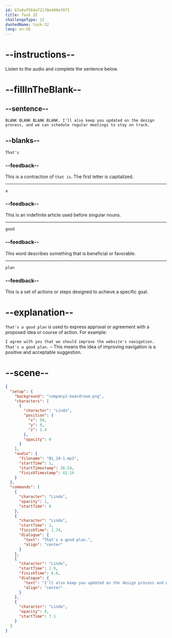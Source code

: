 ```yaml
---
id: 67a8af564a72170e409ef971
title: Task 32
challengeType: 22
dashedName: task-32
lang: en-US
---
```


<!-- (Audio) Linda: That's a good plan. I'll also keep you updated on the design process, and we can schedule regular meetings to stay on track. -->

# --instructions--

Listen to the audio and complete the sentence below.

# --fillInTheBlank--

## --sentence--

`BLANK BLANK BLANK BLANK. I'll also keep you updated on the design process, and we can schedule regular meetings to stay on track.`

## --blanks--

`That's`

### --feedback--

This is a contraction of `that is`. The first letter is capitalized.

---

`a`

### --feedback--

This is an indefinite article used before singular nouns.  

---

`good`

### --feedback--

This word describes something that is beneficial or favorable.  

---

`plan`

### --feedback--

This is a set of actions or steps designed to achieve a specific goal.  

# --explanation--

`That's a good plan` is used to express approval or agreement with a proposed idea or course of action. For example:

`I agree with you that we should improve the website's navigation. That's a good plan.` – This means the idea of improving navigation is a positive and acceptable suggestion.

# --scene--

```json
{
  "setup": {
    "background": "company2-boardroom.png",
    "characters": [
      {
        "character": "Linda",
        "position": {
          "x": 50,
          "y": 0,
          "z": 1.4
        },
        "opacity": 0
      }
    ],
    "audio": {
      "filename": "B1_10-1.mp3",
      "startTime": 1,
      "startTimestamp": 36.54,
      "finishTimestamp": 42.14
    }
  },
  "commands": [
    {
      "character": "Linda",
      "opacity": 1,
      "startTime": 0
    },
    {
      "character": "Linda",
      "startTime": 1,
      "finishTime": 1.74,
      "dialogue": {
        "text": "That's a good plan.",
        "align": "center"
      }
    },
    {
      "character": "Linda",
      "startTime": 1.9,
      "finishTime": 6.6,
      "dialogue": {
        "text": "I'll also keep you updated on the design process and we can schedule regular meetings to stay on track.",
        "align": "center"
      }
    },
    {
      "character": "Linda",
      "opacity": 0,
      "startTime": 7.1
    }
  ]
}
```
